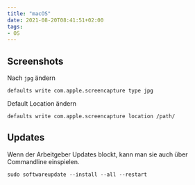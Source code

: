 ```yaml
---
title: "macOS"
date: 2021-08-20T08:41:51+02:00
tags:
- OS
---
```


<!--more-->

## Screenshots

Nach `jpg` ändern

    defaults write com.apple.screencapture type jpg

Default Location ändern

    defaults write com.apple.screencapture location /path/

## Updates

Wenn der Arbeitgeber Updates blockt, kann man sie auch über Commandline
einspielen.


    sudo softwareupdate --install --all --restart
